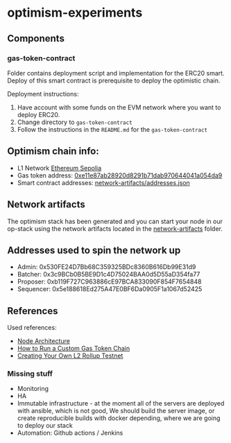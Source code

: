 # optimism-experiments

## Components

### gas-token-contract

Folder contains deployment script and implementation for the ERC20 smart. Deploy of this smart contract is prerequisite to deploy the optimistic chain.

Deployment instructions:

1. Have account with some funds on the EVM network where you want to deploy ERC20.
2. Change directory to `gas-token-contract`
3. Follow the instructions in the `README.md` for the `gas-token-contract`


## Optimism chain info:

- L1 Network [Ethereum Sepolia](https://sepolia.etherscan.io)
- Gas token address: [0xe11e87ab28920d8291b71dab970644041a054da9](https://sepolia.etherscan.io/address/0xe11e87ab28920d8291b71dab970644041a054da9)
- Smart contract addresses: [network-artifacts/addresses.json](./network-artifacts/addresses.json)

## Network artifacts

The optimism stack has been generated and you can start your node in our op-stack using the network artifacts located in the [network-artifacts](./network-artifacts/) folder.

## Addresses used to spin the network up

- Admin: 0x530FE24D7Bb68C359325BDc8360B616Db99E31d9
- Batcher: 0x3c9BCb0B5BE9D1c4D75024BAA0d5D55aD354fa77
- Proposer: 0xb119F727C963886cE97BCA833090F854F7654848
- Sequencer: 0x5e188618Ed275A47E0BF6Da0905F1a1067d52425

## References

Used references:

- [Node Architecture](https://docs.optimism.io/builders/node-operators/architecture)
- [How to Run a Custom Gas Token Chain](https://docs.optimism.io/builders/chain-operators/features/custom-gas-token)
- [Creating Your Own L2 Rollup Testnet](https://docs.optimism.io/builders/chain-operators/tutorials/create-l2-rollup)

### Missing stuff

- Monitoring
- HA
- Immutable infrastructure - at the moment all of the servers are deployed with ansible, which is not good, We should build the server image, or create reproducible builds with docker depending, where we are going to deploy our stack
- Automation: Github actions / Jenkins